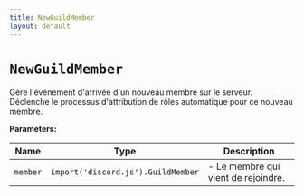 ```yaml
---
title: NewGuildMember
layout: default
---
```


# `NewGuildMember`

Gère l'événement d'arrivée d'un nouveau membre sur le serveur. Déclenche le processus d'attribution de rôles automatique pour ce nouveau membre.

**Parameters:**

| Name | Type | Description |
| ---- | ---- | ----------- |
| `member` | `import('discord.js').GuildMember` | - Le membre qui vient de rejoindre. |

